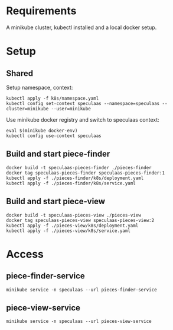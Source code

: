 # Requirements

A minikube cluster, kubectl installed and a local docker setup.

# Setup

## Shared

Setup namespace, context:

    kubectl apply -f k8s/namespace.yaml
    kubectl config set-context speculaas --namespace=speculaas --cluster=minikube --user=minikube

Use minikube docker registry and switch to speculaas context:

    eval $(minikube docker-env)
    kubectl config use-context speculaas
    
## Build and start piece-finder

    docker build -t speculaas-pieces-finder ./pieces-finder
    docker tag speculaas-pieces-finder speculaas-pieces-finder:1 
    kubectl apply -f ./pieces-finder/k8s/deployment.yaml
    kubectl apply -f ./pieces-finder/k8s/service.yaml

## Build and start piece-view

    docker build -t speculaas-pieces-view ./pieces-view
    docker tag speculaas-pieces-view speculaas-pieces-view:2 
    kubectl apply -f ./pieces-view/k8s/deployment.yaml
    kubectl apply -f ./pieces-view/k8s/service.yaml

# Access

## piece-finder-service

    minikube service -n speculaas --url pieces-finder-service

## piece-view-service

    minikube service -n speculaas --url pieces-view-service
